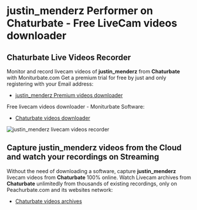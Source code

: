 # justin_menderz Performer on Chaturbate - Free LiveCam videos downloader

## Chaturbate Live Videos Recorder

Monitor and record livecam videos of **justin_menderz** from **Chaturbate** with Moniturbate.com
Get a premium trial for free by just and only registering with your Email address:
* [justin_menderz Premium videos downloader](https://moniturbate.com/request-demo-licence-key.html)

Free livecam videos downloader - Moniturbate Software:
* [Chaturbate videos downloader](https://moniturbate.com/moniturbate-download-software.html)

![justin_menderz livecam videos recorder](https://peachurnet.com/templates/moniturbate-software.png)


## Capture justin_menderz videos from the Cloud and watch your recordings on Streaming

Without the need of downloading a software, capture **justin_menderz** livecam videos from **Chaturbate** 100% online.
Watch Livecam archives from **Chaturbate** unlimitedly from thousands of existing recordings, only on Peachurbate.com and its websites network:
* [Chaturbate videos archives](https://peachurnet.com/)